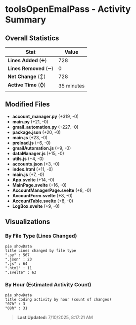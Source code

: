 # toolsOpenEmalPass - Activity Summary 

## Overall Statistics

| Stat                   | Value                                                             |
| ---------------------- | ----------------------------------------------------------------- |
| **Lines Added** (➕)   | 728                                          |
| **Lines Removed** (➖) | 0                                        |
| **Net Change** (↕)    | 728                |
| **Active Time** (⌚)   | 35 minutes |


## Modified Files
- **account_manager.py** (+319, -0)
- **main.py** (+21, -0)
- **gmail_automation.py** (+227, -0)
- **package.json** (+20, -0)
- **main.js** (+23, -0)
- **preload.js** (+6, -0)
- **gmailAutomation.js** (+9, -0)
- **dataManager.js** (+15, -0)
- **utils.js** (+4, -0)
- **accounts.json** (+3, -0)
- **index.html** (+11, -0)
- **main.js** (+7, -0)
- **App.svelte** (+14, -0)
- **MainPage.svelte** (+16, -0)
- **AccountManagerPage.svelte** (+8, -0)
- **AccountForm.svelte** (+8, -0)
- **AccountTable.svelte** (+8, -0)
- **LogBox.svelte** (+9, -0)

## Visualizations

### By File Type (Lines Changed)

```mermaid
pie showData
title Lines changed by file type
".py" : 567
".json" : 23
".js" : 64
".html" : 11
".svelte" : 63
```

### By Hour (Estimated Activity Count)

```mermaid
pie showData
title Coding activity by hour (count of changes)
"07h" : 3
"08h" : 31
```


> **Last Updated:** 7/10/2025, 8:17:21 AM